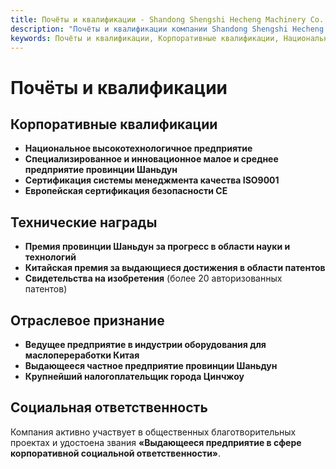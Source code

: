 ```yaml
---
title: Почёты и квалификации - Shandong Shengshi Hecheng Machinery Co., Ltd.
description: "Почёты и квалификации компании Shandong Shengshi Hecheng: национальное высокотехнологичное предприятие, специализированное и инновационное МСП провинции Шаньдун, сертификация системы менеджмента качества ISO9001, европейская сертификация безопасности CE, технические награды и социальная ответственность."
keywords: Почёты и квалификации, Корпоративные квалификации, Национальное высокотехнологичное предприятие, Специализированное и инновационное МСП провинции Шаньдун, Сертификация ISO9001, Сертификация CE, Технические награды, Патентные сертификаты, Отраслевое признание, Социальная ответственность, Почёты Shandong Shengshi Hecheng
---
```


# Почёты и квалификации

## Корпоративные квалификации

- **Национальное высокотехнологичное предприятие**  
- **Специализированное и инновационное малое и среднее предприятие провинции Шаньдун**  
- **Сертификация системы менеджмента качества ISO9001**  
- **Европейская сертификация безопасности CE**  

## Технические награды

- **Премия провинции Шаньдун за прогресс в области науки и технологий**  
- **Китайская премия за выдающиеся достижения в области патентов**  
- **Свидетельства на изобретения** (более 20 авторизованных патентов)  

## Отраслевое признание

- **Ведущее предприятие в индустрии оборудования для маслопереработки Китая**  
- **Выдающееся частное предприятие провинции Шаньдун**  
- **Крупнейший налогоплательщик города Цинчжоу**  

## Социальная ответственность

Компания активно участвует в общественных благотворительных проектах и удостоена звания **«Выдающееся предприятие в сфере корпоративной социальной ответственности»**.